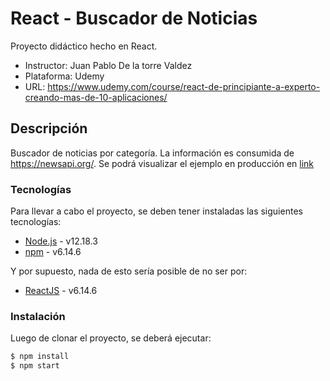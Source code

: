 # React - Buscador de Noticias

Proyecto didáctico hecho en React.

  - Instructor: Juan Pablo De la torre Valdez
  - Plataforma: Udemy
  - URL: https://www.udemy.com/course/react-de-principiante-a-experto-creando-mas-de-10-aplicaciones/

## Descripción

Buscador de noticias por categoría. La información es consumida de https://newsapi.org/.
Se podrá visualizar el ejemplo en producción en [link](https://hardcore-banach-b1ffc1.netlify.app)

### Tecnologías

Para llevar a cabo el proyecto, se deben tener instaladas las siguientes tecnologías:

* [Node.js] - v12.18.3
* [npm] - v6.14.6

Y por supuesto, nada de esto sería posible de no ser por: 
* [ReactJS] - v6.14.6

### Instalación

Luego de clonar el proyecto, se deberá ejecutar:

```sh
$ npm install
$ npm start
```



[node.js]: <https://nodejs.org/>
[npm]: <https://www.npmjs.com/>
[ReactJS]: <https://es.reactjs.org/>
